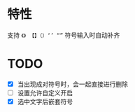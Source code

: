 # 特性

支持 `《》 【】（）‘’ “”` 符号输入时自动补齐

# TODO

- [x] 当出现成对符号时，会一起直接进行删除
- [ ] 设置允许自定义开启
- [x] 选中文字后嵌套符号
